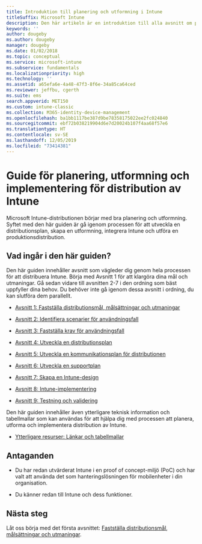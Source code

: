 ```yaml
---
title: Introduktion till planering och utformning i Intune
titleSuffix: Microsoft Intune
description: Den här artikeln är en introduktion till alla avsnitt om planering, utformning och implementering i Microsoft Intune. Verktyg som hjälper dig fastställa mål, användningsfall och krav, skapa distributions- och kommunikationsplaner, support, testning och verifieringsplaner.
keywords: ''
author: dougeby
ms.author: dougeby
manager: dougeby
ms.date: 01/02/2018
ms.topic: conceptual
ms.service: microsoft-intune
ms.subservice: fundamentals
ms.localizationpriority: high
ms.technology: ''
ms.assetid: a65efa6e-4a48-47f3-8f6e-34a85ca64ced
ms.reviewer: jeffbu, cgerth
ms.suite: ems
search.appverid: MET150
ms.custom: intune-classic
ms.collection: M365-identity-device-management
ms.openlocfilehash: ba1bb1117be387d9be78358175022ee2fc024840
ms.sourcegitcommit: ebf72b038219904d6e7d20024b107f4aa68f57e6
ms.translationtype: HT
ms.contentlocale: sv-SE
ms.lasthandoff: 12/05/2019
ms.locfileid: "73414381"
---
```

# <a name="intune-deployment-planning-design-and-implementation-guide"></a>Guide för planering, utformning och implementering för distribution av Intune

Microsoft Intune-distributionen börjar med bra planering och utformning. Syftet med den här guiden är gå igenom processen för att utveckla en distributionsplan, skapa en utformning, integrera Intune och utföra en produktionsdistribution.

## <a name="whats-included-in-this-guide"></a>Vad ingår i den här guiden?

Den här guiden innehåller avsnitt som vägleder dig genom hela processen för att distribuera Intune. Börja med Avsnitt 1 för att klargöra dina mål och utmaningar. Gå sedan vidare till avsnitten 2-7 i den ordning som bäst uppfyller dina behov. Du behöver inte gå igenom dessa avsnitt i ordning, du kan slutföra dem parallellt.

- [Avsnitt 1: Fastställa distributionsmål, målsättningar och utmaningar](planning-guide-deployment-goals.md)

- [Avsnitt 2: Identifiera scenarier för användningsfall](planning-guide-scenarios.md)

- [Avsnitt 3: Fastställa krav för användningsfall](planning-guide-requirements.md)

- [Avsnitt 4: Utveckla en distributionsplan](planning-guide-rollout-plan.md)

- [Avsnitt 5: Utveckla en kommunikationsplan för distributionen](planning-guide-communication-plan.md)

- [Avsnitt 6: Utveckla en supportplan](planning-guide-support-plan.md)

- [Avsnitt 7: Skapa en Intune-design](planning-guide-design.md)

- [Avsnitt 8: Intune-implementering](planning-guide-onboarding.md)

- [Avsnitt 9: Testning och validering](planning-guide-test-validation.md)

Den här guiden innehåller även ytterligare teknisk information och tabellmallar som kan användas för att hjälpa dig med processen att planera, utforma och implementera distribution av Intune.

- [Ytterligare resurser: Länkar och tabellmallar](planning-guide-resources.md)

## <a name="assumptions"></a>Antaganden

- Du har redan utvärderat Intune i en proof of concept-miljö (PoC) och har valt att använda det som hanteringslösningen för mobilenheter i din organisation.

- Du känner redan till Intune och dess funktioner.

## <a name="next-steps"></a>Nästa steg

Låt oss börja med det första avsnittet: [Fastställa distributionsmål, målsättningar och utmaningar](planning-guide-deployment-goals.md).
